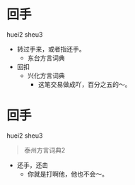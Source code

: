 # 回手
huei2 sheu3
+ 转过手来，或者指还手。
  * 东台方言词典
+ 回扣
  * 兴化方言词典
    - 这笔交易做成吖，百分之五的～。


# 回手
huei2 sheu3
> 泰州方言词典2
- 还手，还击
  - 你就是打啊他，他也不会～。